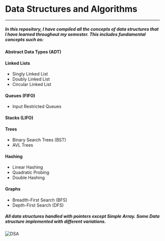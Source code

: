 # Data Structures and Algorithms
---
##### In this repository, I have compiled all the concepts of data structures that I have learned throughout my semester. This includes fundamental concepts such as:

#### Abstract Data Types (ADT)
#### Linked Lists
+ Singly Linked List
+ Doubly Linked List
+ Circular Linked List
#### Queues (FIFO)
+ Input Restricted Queues
#### Stacks (LIFO)
#### Trees
+ Binary Search Trees (BST)
+ AVL Trees
#### Hashing
+ Linear Hashing
+ Quadratic Probing
+ Double Hashing
#### Graphs
+ Breadth-First Search (BFS)
+ Depth-First Search (DFS)
##### All data structures handled with pointers except Simple Array. Some Data structure implemented with different variations.
![DSA](https://github.com/Ifra-Zaib/DataStructures-Codes-Problems/assets/172352661/5c2cf4e8-850e-4460-b110-4fb4188c6590)




 

